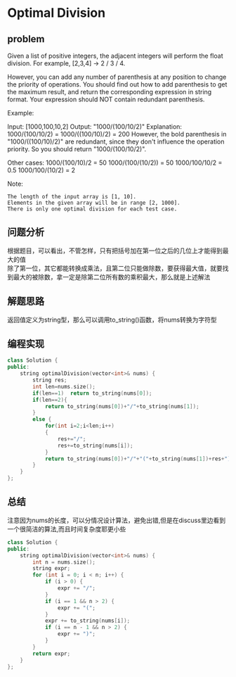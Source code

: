 # Optimal Division 
## problem
Given a list of positive integers, the adjacent integers will perform the float division. For example, [2,3,4] -> 2 / 3 / 4.

However, you can add any number of parenthesis at any position to change the priority of operations. You should find out how to add parenthesis to get the maximum result, and return the corresponding expression in string format. Your expression should NOT contain redundant parenthesis.

Example:

Input: [1000,100,10,2]
Output: "1000/(100/10/2)"
Explanation:
1000/(100/10/2) = 1000/((100/10)/2) = 200
However, the bold parenthesis in "1000/((100/10)/2)" are redundant, 
since they don't influence the operation priority. So you should return "1000/(100/10/2)". 

Other cases:
1000/(100/10)/2 = 50
1000/(100/(10/2)) = 50
1000/100/10/2 = 0.5
1000/100/(10/2) = 2

Note:

    The length of the input array is [1, 10].
    Elements in the given array will be in range [2, 1000].
    There is only one optimal division for each test case.

## 问题分析
根据题目，可以看出，不管怎样，只有把括号加在第一位之后的几位上才能得到最大的值</br>
除了第一位，其它都能转换成乘法，且第二位只能做除数，要获得最大值，就要找到最大的被除数，拿一定是除第二位所有数的乘积最大，那么就是上述解法
## 解题思路
返回值定义为string型，那么可以调用to_string()函数，将nums转换为字符型
## 编程实现
```C++
class Solution {
public:
    string optimalDivision(vector<int>& nums) {
        string res;
        int len=nums.size();
        if(len==1)  return to_string(nums[0]);
        if(len==2){
            return to_string(nums[0])+"/"+to_string(nums[1]);
        }
        else {
            for(int i=2;i<len;i++)
            {
                res+="/";
                res+=to_string(nums[i]);
            }
            return to_string(nums[0])+"/"+"("+to_string(nums[1])+res+")";
        }
    }
};
```
## 总结
注意因为nums的长度，可以分情况设计算法，避免出错,但是在discuss里边看到一个很简洁的算法,而且时间复杂度耶更小些
```C++
class Solution {
public:
    string optimalDivision(vector<int>& nums) {
        int n = nums.size();
        string expr;
        for (int i = 0; i < n; i++) {
            if (i > 0) {
                expr += "/";
            }
            if (i == 1 && n > 2) {
                expr += "(";
            }
            expr += to_string(nums[i]);
            if (i == n - 1 && n > 2) {
                expr += ")";
            }
        }
        return expr;
    }
};
```
